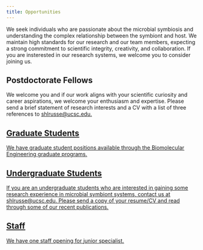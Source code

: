 ```yaml
---
title: Opportunities
---
```


We seek individuals who are passionate about the microbial symbiosis and understanding the complex relationship between the symbiont and host.
We maintain high standards for our research and our team members, expecting a strong commitment to scientific integrity, creativity, and collaboration.
If you are insterested in our research systems, we welcome you to consider joining us.

## Postdoctorate Fellows

We welcome you and if our work aligns with your scientific curiosity and career aspirations, we welcome your enthusiasm and expertise. 
Please send a brief statement of research interests and a CV with a list of three references to <u>shlrusse@ucsc.edu<u/>.

## Graduate Students

We have graduate student positions available through the [Biomolecular Engineering graduate programs](https://grad.soe.ucsc.edu/bmeb).

## Undergraduate Students

If you are an undergraduate students who are interested in gaining some research experience in microbial symbiont systems, contact us at <u>shlrusse@ucsc.edu<u/>.
Please send a copy of your resume/CV and read through some of our recent publications.

## Staff

We have one staff opening for [junior specialist](https://recruit.ucsc.edu/JPF01674).
